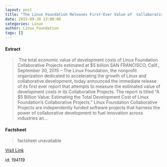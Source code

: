 ```yaml
---
layout: post
title: "The Linux Foundation Releases First-Ever Value of  Collaborative Development Report"
date: 2015-09-30 13:00:00
categories: Linux
author: Linux_Foundation
tags: []
---
```



#### Extract
>&nbsp;The total economic value of development costs of Linux Foundation Collaborative Projects estimated at $5 billion SAN FRANCISCO, Calif., September 30, 2015 – The Linux Foundation, the nonprofit organization dedicated to accelerating the growth of Linux and collaborative development, today announced the immediate release of its first ever report that attempts to measure the estimated value of development costs in its Collaborative Projects. The report is titled “A $5 Billion Value: Estimating the Total Development Cost of Linux Foundation’s Collaborative Projects.” Linux Foundation Collaborative Projects are independently funded software projects that harness the power of collaborative development to fuel innovation across industries an...

#### Factsheet
>factsheet unavailable

[Visit Link](http://www.linuxfoundation.org/news-media/announcements/2015/09/linux-foundation-releases-first-ever-value-collaborative)

id:  194119


